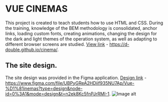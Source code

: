 # VUE CINEMAS

This project is created to teach students how to use HTML and CSS. During the training, knowledge of the BEM methodology is consolidated, anchor links, loading custom fonts, creating animations, changing the design for the dark and light themes of the operation system, as well as adapting to different browser screens are studied. 
[View link](https://d-double.github.io/cinema/) - https://d-double.github.io/cinema/.

## The site design.

The site design was provided in the Figma application.
[Design link](https://www.figma.com/file/UBPyGReA2HDiif935NU7Ap/Vue-%D1%81inemas?type=design&node-id=0%3A1&mode=design&t=n2ek8Kc5fnPJrRMI-1) - https://www.figma.com/file/UBPyGReA2HDiif935NU7Ap/Vue-%D1%81inemas?type=design&node-id=0%3A1&mode=design&t=n2ek8Kc5fnPJrRMI-1.
![Image alt](https://github.com/D-double/cinema.git/figma-screen.jpg)
